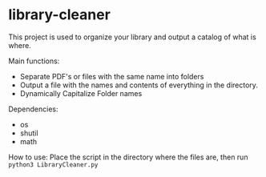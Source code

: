 # library-cleaner
This project is used to organize your library and output a catalog of what is where. 

Main functions:
- Separate PDF's or files with the same name into folders
- Output a file with the names and contents of everything in the directory. 
- Dynamically Capitalize Folder names

Dependencies:
- os
- shutil
- math

How to use:
Place the script in the directory where the files are, then run
```python3 LibraryCleaner.py```